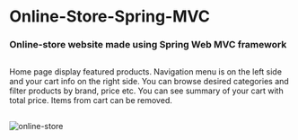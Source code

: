 # Online-Store-Spring-MVC
### Online-store website made using Spring Web MVC framework
##
Home page display featured products. Navigation menu is on the left side and your cart info on the right side.
You can browse desired categories and filter products by brand, price etc. You can see summary of your cart with total price. Items from cart can be removed.
##
![online-store](https://user-images.githubusercontent.com/32308481/37875722-80d47046-3043-11e8-921b-f82cda92cc82.gif)
